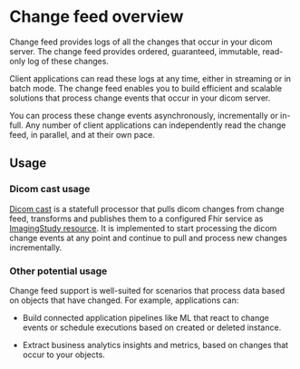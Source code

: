 # Change feed overview

Change feed provides logs of all the changes that occur in your dicom server. The change feed provides ordered, guaranteed, immutable, read-only log of these changes. 

Client applications can read these logs at any time, either in streaming or in batch mode. The change feed enables you to build efficient and scalable solutions that process change events that occur in your dicom server.

You can process these change events asynchronously, incrementally or in-full. Any number of client applications can independently read the change feed, in parallel, and at their own pace.

## Usage

### Dicom cast usage
[Dicom cast](/converter/dicom-cast) is a statefull processor that pulls dicom changes from change feed, transforms and publishes them to a configured Fhir service as [ImagingStudy resource](https://www.hl7.org/fhir/imagingstudy.html).
It is implemented to start processing the dicom change events at any point and continue to pull and process new changes incrementally.

### Other potential usage

Change feed support is well-suited for scenarios that process data based on objects that have changed. For example, applications can:

- Build connected application pipelines like ML that react to change events or schedule executions based on created or deleted instance.

- Extract business analytics insights and metrics, based on changes that occur to your objects.

